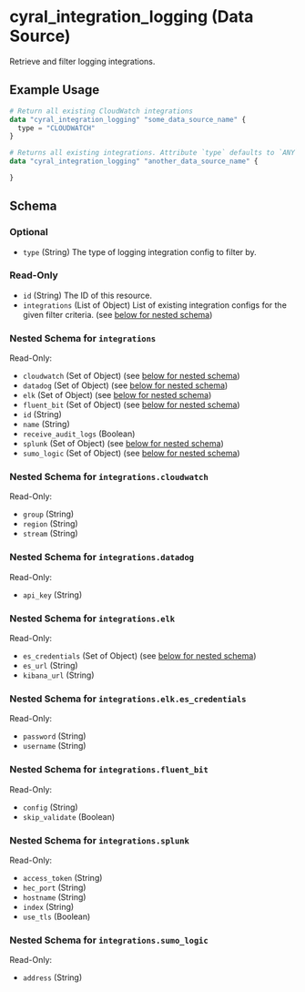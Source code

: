 # cyral_integration_logging (Data Source)

Retrieve and filter logging integrations.

## Example Usage

```terraform
# Return all existing CloudWatch integrations
data "cyral_integration_logging" "some_data_source_name" {
  type = "CLOUDWATCH"
}

# Returns all existing integrations. Attribute `type` defaults to `ANY` if not set.
data "cyral_integration_logging" "another_data_source_name" {

}
```

<!-- schema generated by tfplugindocs -->

## Schema

### Optional

-   `type` (String) The type of logging integration config to filter by.

### Read-Only

-   `id` (String) The ID of this resource.
-   `integrations` (List of Object) List of existing integration configs for the given filter criteria. (see [below for nested schema](#nestedatt--integrations))

<a id="nestedatt--integrations"></a>

### Nested Schema for `integrations`

Read-Only:

-   `cloudwatch` (Set of Object) (see [below for nested schema](#nestedobjatt--integrations--cloudwatch))
-   `datadog` (Set of Object) (see [below for nested schema](#nestedobjatt--integrations--datadog))
-   `elk` (Set of Object) (see [below for nested schema](#nestedobjatt--integrations--elk))
-   `fluent_bit` (Set of Object) (see [below for nested schema](#nestedobjatt--integrations--fluent_bit))
-   `id` (String)
-   `name` (String)
-   `receive_audit_logs` (Boolean)
-   `splunk` (Set of Object) (see [below for nested schema](#nestedobjatt--integrations--splunk))
-   `sumo_logic` (Set of Object) (see [below for nested schema](#nestedobjatt--integrations--sumo_logic))

<a id="nestedobjatt--integrations--cloudwatch"></a>

### Nested Schema for `integrations.cloudwatch`

Read-Only:

-   `group` (String)
-   `region` (String)
-   `stream` (String)

<a id="nestedobjatt--integrations--datadog"></a>

### Nested Schema for `integrations.datadog`

Read-Only:

-   `api_key` (String)

<a id="nestedobjatt--integrations--elk"></a>

### Nested Schema for `integrations.elk`

Read-Only:

-   `es_credentials` (Set of Object) (see [below for nested schema](#nestedobjatt--integrations--elk--es_credentials))
-   `es_url` (String)
-   `kibana_url` (String)

<a id="nestedobjatt--integrations--elk--es_credentials"></a>

### Nested Schema for `integrations.elk.es_credentials`

Read-Only:

-   `password` (String)
-   `username` (String)

<a id="nestedobjatt--integrations--fluent_bit"></a>

### Nested Schema for `integrations.fluent_bit`

Read-Only:

-   `config` (String)
-   `skip_validate` (Boolean)

<a id="nestedobjatt--integrations--splunk"></a>

### Nested Schema for `integrations.splunk`

Read-Only:

-   `access_token` (String)
-   `hec_port` (String)
-   `hostname` (String)
-   `index` (String)
-   `use_tls` (Boolean)

<a id="nestedobjatt--integrations--sumo_logic"></a>

### Nested Schema for `integrations.sumo_logic`

Read-Only:

-   `address` (String)
